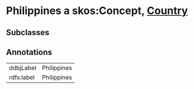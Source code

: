# Philippines a skos:Concept, [Country](/0.1/Country)

## Subclasses

## Annotations

|||
|-----|-----|
|ddbjLabel|Philippines|
|rdfs:label|Philippines|

